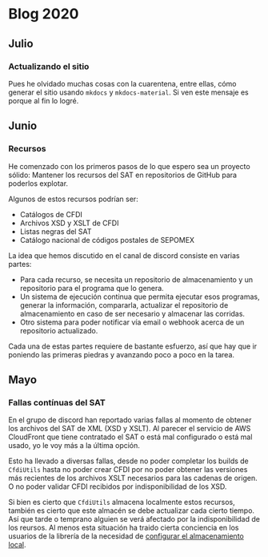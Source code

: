 # Blog 2020

## Julio

### Actualizando el sitio

Pues he olvidado muchas cosas con la cuarentena, entre ellas, cómo generar el sitio usando `mkdocs` y `mkdocs-material`.
Si ven este mensaje es porque al fin lo logré.

## Junio

### Recursos

He comenzado con los primeros pasos de lo que espero sea un proyecto sólido: Mantener los recursos del SAT
en repositorios de GitHub para poderlos explotar.

Algunos de estos recursos podrían ser:

- Catálogos de CFDI
- Archivos XSD y XSLT de CFDI
- Listas negras del SAT
- Catálogo nacional de códigos postales de SEPOMEX

La idea que hemos discutido en el canal de discord consiste en varias partes:

- Para cada recurso, se necesita un repositorio de almacenamiento y un repositorio para el programa que lo genera.
- Un sistema de ejecución continua que permita ejecutar esos programas, generar la información, compararla,
  actualizar el repositorio de almacenamiento en caso de ser necesario y almacenar las corridas.
- Otro sistema para poder notificar vía email o webhook acerca de un repositorio actualizado.

Cada una de estas partes requiere de bastante esfuerzo, así que hay que ir poniendo las primeras piedras
y avanzando poco a poco en la tarea.

## Mayo

### Fallas contínuas del SAT

En el grupo de discord han reportado varias fallas al momento de obtener los archivos del SAT de XML (XSD y XSLT).
Al parecer el servicio de AWS CloudFront que tiene contratado el SAT o está mal configurado o está mal usado,
yo le voy más a la última opción.

Esto ha llevado a diversas fallas, desde no poder completar los builds de `CfdiUtils` hasta no poder crear CFDI
por no poder obtener las versiones más recientes de los archivos XSLT necesarios para las cadenas de origen.
O no poder validar CFDI recibidos por indisponibilidad de los XSD.

Si bien es cierto que `CfdiUtils` almacena localmente estos recursos, también es cierto que este almacén se debe
actualizar cada cierto tiempo. Así que tarde o temprano alguien se verá afectado por la indisponibilidad de los
reursos. Al menos esta situación ha traido cierta conciencia en los usuarios de la librería de la necesidad de
[configurar el almacenamiento local](https://cfdiutils.readthedocs.io/es/latest/componentes/xmlresolver/).
